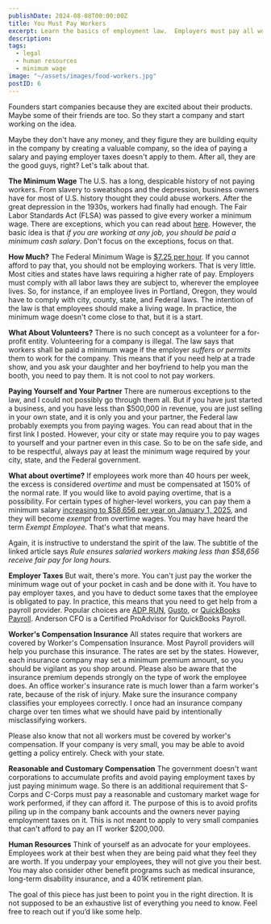 ```yaml
---
publishDate: 2024-08-08T00:00:00Z
title: You Must Pay Workers
excerpt: Learn the basics of employment law.  Employers must pay all workers a minimum wage in cash and must pay employer taxes.  This is not only the law, it is respectful.
description: 
tags:
  - legal
  - human resources
  - minimum wage
image: "~/assets/images/food-workers.jpg"
postID: 6
---
```


Founders start companies because they are excited about their products.  Maybe some of their friends are too.  So they start a company and start working on the idea.

Maybe they don't have any money, and they figure they are building equity in the company by creating a valuable company, so the idea of paying a salary and paying employer taxes doesn't apply to them.  After all, they are the good guys, right? Let's talk about that.

**The Minimum Wage**  The U.S. has a long, despicable history of not paying workers.  From slavery to sweatshops and the depression, business owners have for most of U.S. history thought they could abuse workers.  After the great depression in the 1930s, workers had finally had enough.  The Fair Labor Standards Act (FLSA) was passed to give every worker a minimum wage.  There are exceptions, which you can read about [here](https://webapps.dol.gov/elaws/elg/minwage.htm).  However, the basic idea is that _if you are working at any job, you should be paid a minimum cash salary_.  Don't focus on the exceptions, focus on that.

**How Much?** The Federal Minimum Wage is [$7.25 per hour](https://www.dol.gov/agencies/whd/minimum-wage/history/chart).  If you cannot afford to pay that, you should not be employing workers.  That is very little.  Most cities and states have laws requiring a higher rate of pay.  Employers must comply with all labor laws they are subject to, wherever the employee lives.  So, for instance, if an employee lives in Portland, Oregon, they would have to comply with city, county, state, and Federal laws.  The intention of the law is that employees should make a living wage.  In practice, the minimum wage doesn't come close to that, but it is a start.

**What About Volunteers?** There is no such concept as a volunteer for a for-profit entity.  Volunteering for a company is illegal.  The law says that workers shall be paid a minimum wage if the employer _suffers or permits_ them to work for the company.  This means that if you need help at a trade show, and you ask your daughter and her boyfriend to help you man the booth, you need to pay them.  It is not cool to not pay workers.

**Paying Yourself and Your Partner** There are numerous exceptions to the law, and I could not possibly go through them all.  But if you have just started a business, and you have less than $500,000 in revenue, you are just selling in your own state, and it is only you and your partner, the Federal law probably exempts you from paying wages.  You can read about that in the first link I posted. However, your city or state may require you to pay wages to yourself and your partner even in this case.  So to be on the safe side, and to be respectful, always pay at least the minimum wage required by your city, state, and the Federal government.

**What about overtime?** If employees work more than 40 hours per week, the excess is considered _overtime_ and must be compensated at 150% of the normal rate.  If you would like to avoid paying overtime, that is a possibility. For certain types of higher-level workers, you can pay them a minimum salary [increasing to $58,656 per year on January 1, 2025](https://www.dol.gov/newsroom/releases/whd/whd20240423-0), and they will become _exempt_ from overtime wages. You may have heard the term _Exempt Employee._  That's what that means.  

Again, it is instructive to understand the spirit of the law. The subtitle of the linked article says _Rule ensures salaried workers making less than $58,656 receive fair pay for long hours._

**Employer Taxes** But wait, there's more.  You can't just pay the worker the minimum wage out of your pocket in cash and be done with it.  You have to pay employer taxes, and you have to deduct some taxes that the employee is obligated to pay.  In practice, this means that you need to get help from a payroll provider.  Popular choices are [ADP RUN](https://www.adp.com/what-we-offer/products/run-powered-by-adp.aspx), [Gusto](https://gusto.com/), or [QuickBooks Payroll](https://quickbooks.intuit.com/payroll/).  Anderson CFO is a Certified ProAdvisor for QuickBooks Payroll.

**Worker's Compensation Insurance** All states require that workers are covered by Worker's Compensation Insurance.  Most Payroll providers will help you purchase this insurance. The rates are set by the states.  However, each insurance company may set a minimum premium amount, so you should be vigilant as you shop around.  Please also be aware that the insurance premium depends strongly on the type of work the employee does.  An office worker's insurance rate is much lower than a farm worker's rate, because of the risk of injury.  Make sure the insurance company classifies your employees correctly.  I once had an insurance company charge over ten times what we should have paid by intentionally misclassifying workers.

Please also know that not all workers must be covered by worker's compensation.  If your company is very small, you may be able to avoid getting a policy entirely.  Check with your state.

**Reasonable and Customary Compensation** The government doesn't want corporations to accumulate profits and avoid paying employment taxes by just paying minimum wage.  So there is an additional requirement that S-Corps and C-Corps must pay a reasonable and customary market wage for work performed, if they can afford it.  The purpose of this is to avoid profits piling up in the company bank accounts and the owners never paying employment taxes on it.  This is not meant to apply to very small companies that can't afford to pay an IT worker $200,000.

**Human Resources** Think of yourself as an advocate for your employees.  Employees work at their best when they are being paid what they feel they are worth.  If you underpay your employees, they will not give you their best.  You may also consider other benefit programs such as medical insurance, long-term disability insurance, and a 401K retirement plan. 

The goal of this piece has just been to point you in the right direction.  It is not supposed to be an exhaustive list of everything you need to know.  Feel free to reach out if you’d like some help.
